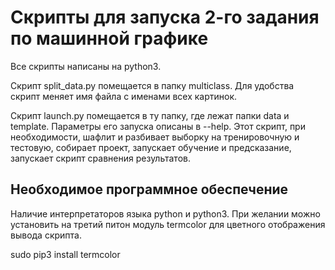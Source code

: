 # Скрипты для запуска 2-го задания по машинной графике

Все скрипты написаны на python3.

Скрипт split\_data.py помещается в папку multiclass. Для удобства скрипт меняет имя файла с именами всех картинок.

Скрипт launch.py помещается в ту папку, где лежат папки data и template. Параметры его запуска описаны в --help. Этот скрипт, при необходимости, шафлит и разбивает выборку на тренировочную и тестовую, собирает проект, запускает обучение и предсказание, запускает скрипт сравнения результатов.

## Необходимое программное обеспечение

Наличие интерпретаторов языка python и python3.
При желании можно установить на третий питон модуль termcolor для цветного отображения вывода скрипта.

sudo pip3 install termcolor
